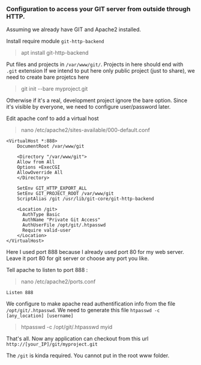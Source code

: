 ### Configuration to access your GIT server from outside through HTTP.

Assuming we already have GIT and Apache2 installed.

Install require module `git-http-backend`

> apt install git-http-backend


Put files and projects in `/var/www/git/`. Projects in here should end with `.git` extension
If we intend to put here only public project (just to share), we need to create bare projetcs here

> git init --bare myproject.git

Otherwise if it's a real, development project ignore the bare option. Since it's visible by everyone, we need to configure user/password later.


Edit apache conf to add a virtual host

> nano /etc/apache2/sites-available/000-default.conf

    <VirtualHost *:888>
        DocumentRoot /var/www/git

        <Directory "/var/www/git">
        Allow from All
        Options +ExecCGI
        AllowOverride All
        </Directory>

        SetEnv GIT_HTTP_EXPORT_ALL
        SetEnv GIT_PROJECT_ROOT /var/www/git
        ScriptAlias /git /usr/lib/git-core/git-http-backend

        <Location /git>
          AuthType Basic
          AuthName "Private Git Access"
          AuthUserFile /opt/git/.htpasswd
          Require valid-user
        </Location>
    </VirtualHost>

Here I used port 888 because I already used port 80 for my web server. Leave it port 80 for git server or choose any port you like.

Tell apache to listen to port 888 :

> nano /etc/apache2/ports.conf

    Listen 888

We configure to make apache read authentification info from the file `/opt/git/.htpasswd`. We need to generate this file  `htpasswd -c [any_location] [username]`

> htpasswd -c /opt/git/.htpasswd myid


That's all. Now any application can checkout from this url `http://[your_IP]/git/myproject.git`

The `/git` is kinda required. You cannot put in the root www folder.
